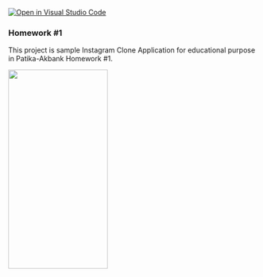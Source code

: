 [![Open in Visual Studio Code](https://classroom.github.com/assets/open-in-vscode-c66648af7eb3fe8bc4f294546bfd86ef473780cde1dea487d3c4ff354943c9ae.svg)](https://classroom.github.com/online_ide?assignment_repo_id=8217884&assignment_repo_type=AssignmentRepo)

### Homework #1

This project is sample Instagram Clone Application for educational purpose in Patika-Akbank Homework #1.


<img src="assets/simulator.gif" width="200" height="400">
